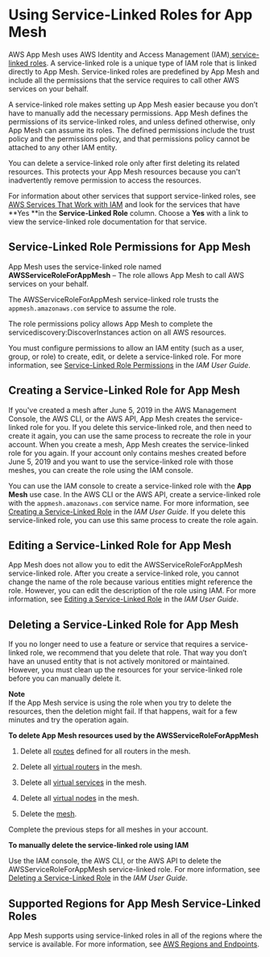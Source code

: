 # Using Service\-Linked Roles for App Mesh<a name="using-service-linked-roles"></a>

AWS App Mesh uses AWS Identity and Access Management \(IAM\)[ service\-linked roles](https://docs.aws.amazon.com/IAM/latest/UserGuide/id_roles_terms-and-concepts.html#iam-term-service-linked-role)\. A service\-linked role is a unique type of IAM role that is linked directly to App Mesh\. Service\-linked roles are predefined by App Mesh and include all the permissions that the service requires to call other AWS services on your behalf\. 

A service\-linked role makes setting up App Mesh easier because you don’t have to manually add the necessary permissions\. App Mesh defines the permissions of its service\-linked roles, and unless defined otherwise, only App Mesh can assume its roles\. The defined permissions include the trust policy and the permissions policy, and that permissions policy cannot be attached to any other IAM entity\.

You can delete a service\-linked role only after first deleting its related resources\. This protects your App Mesh resources because you can't inadvertently remove permission to access the resources\.

For information about other services that support service\-linked roles, see [AWS Services That Work with IAM](https://docs.aws.amazon.com/IAM/latest/UserGuide/reference_aws-services-that-work-with-iam.html) and look for the services that have **Yes **in the **Service\-Linked Role** column\. Choose a **Yes** with a link to view the service\-linked role documentation for that service\.

## Service\-Linked Role Permissions for App Mesh<a name="slr-permissions"></a>

App Mesh uses the service\-linked role named **AWSServiceRoleForAppMesh** – The role allows App Mesh to call AWS services on your behalf\.

The AWSServiceRoleForAppMesh service\-linked role trusts the `appmesh.amazonaws.com` service to assume the role\.

The role permissions policy allows App Mesh to complete the servicediscovery:DiscoverInstances action on all AWS resources\.

You must configure permissions to allow an IAM entity \(such as a user, group, or role\) to create, edit, or delete a service\-linked role\. For more information, see [Service\-Linked Role Permissions](https://docs.aws.amazon.com/IAM/latest/UserGuide/using-service-linked-roles.html#service-linked-role-permissions) in the *IAM User Guide*\.

## Creating a Service\-Linked Role for App Mesh<a name="create-slr"></a>

If you've created a mesh after June 5, 2019 in the AWS Management Console, the AWS CLI, or the AWS API, App Mesh creates the service\-linked role for you\. If you delete this service\-linked role, and then need to create it again, you can use the same process to recreate the role in your account\. When you create a mesh, App Mesh creates the service\-linked role for you again\. If your account only contains meshes created before June 5, 2019 and you want to use the service\-linked role with those meshes, you can create the role using the IAM console\.

You can use the IAM console to create a service\-linked role with the **App Mesh** use case\. In the AWS CLI or the AWS API, create a service\-linked role with the `appmesh.amazonaws.com` service name\. For more information, see [Creating a Service\-Linked Role](https://docs.aws.amazon.com/IAM/latest/UserGuide/using-service-linked-roles.html#create-service-linked-role) in the *IAM User Guide*\. If you delete this service\-linked role, you can use this same process to create the role again\.

## Editing a Service\-Linked Role for App Mesh<a name="edit-slr"></a>

App Mesh does not allow you to edit the AWSServiceRoleForAppMesh service\-linked role\. After you create a service\-linked role, you cannot change the name of the role because various entities might reference the role\. However, you can edit the description of the role using IAM\. For more information, see [Editing a Service\-Linked Role](https://docs.aws.amazon.com/IAM/latest/UserGuide/using-service-linked-roles.html#edit-service-linked-role) in the *IAM User Guide*\.

## Deleting a Service\-Linked Role for App Mesh<a name="delete-slr"></a>

If you no longer need to use a feature or service that requires a service\-linked role, we recommend that you delete that role\. That way you don’t have an unused entity that is not actively monitored or maintained\. However, you must clean up the resources for your service\-linked role before you can manually delete it\.

**Note**  
If the App Mesh service is using the role when you try to delete the resources, then the deletion might fail\. If that happens, wait for a few minutes and try the operation again\.

**To delete App Mesh resources used by the AWSServiceRoleForAppMesh**

1. Delete all [routes](routes.md) defined for all routers in the mesh\.

1. Delete all [virtual routers](virtual_routers.md) in the mesh\.

1. Delete all [virtual services](virtual_services.md) in the mesh\.

1. Delete all [virtual nodes](virtual_nodes.md) in the mesh\.

1. Delete the [mesh](meshes.md)\.

Complete the previous steps for all meshes in your account\.

**To manually delete the service\-linked role using IAM**

Use the IAM console, the AWS CLI, or the AWS API to delete the AWSServiceRoleForAppMesh service\-linked role\. For more information, see [Deleting a Service\-Linked Role](https://docs.aws.amazon.com/IAM/latest/UserGuide/using-service-linked-roles.html#delete-service-linked-role) in the *IAM User Guide*\.

## Supported Regions for App Mesh Service\-Linked Roles<a name="slr-regions"></a>

App Mesh supports using service\-linked roles in all of the regions where the service is available\. For more information, see [AWS Regions and Endpoints](https://docs.aws.amazon.com/general/latest/gr/rande.html#appmesh_region)\.